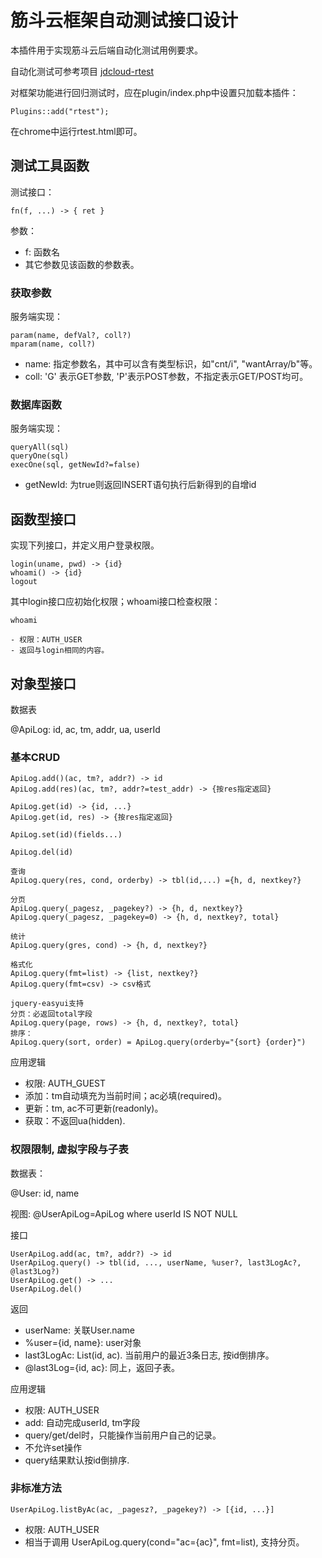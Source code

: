 # 筋斗云框架自动测试接口设计

本插件用于实现筋斗云后端自动化测试用例要求。

自动化测试可参考项目 [jdcloud-rtest](https://github.com/skyshore2001/jdcloud-rtest)

对框架功能进行回归测试时，应在plugin/index.php中设置只加载本插件：

	Plugins::add("rtest");

在chrome中运行rtest.html即可。

## 测试工具函数

测试接口：

	fn(f, ...) -> { ret }

参数：

- f: 函数名
- 其它参数见该函数的参数表。

### 获取参数

服务端实现：

	param(name, defVal?, coll?)
	mparam(name, coll?)

- name: 指定参数名，其中可以含有类型标识，如"cnt/i", "wantArray/b"等。
- coll: 'G' 表示GET参数, 'P'表示POST参数，不指定表示GET/POST均可。

### 数据库函数

服务端实现：

	queryAll(sql)
	queryOne(sql)
	execOne(sql, getNewId?=false)

- getNewId: 为true则返回INSERT语句执行后新得到的自增id

## 函数型接口

实现下列接口，并定义用户登录权限。

	login(uname, pwd) -> {id}
	whoami() -> {id}
	logout

其中login接口应初始化权限；whoami接口检查权限：

	whoami

	- 权限：AUTH_USER
	- 返回与login相同的内容。

	
## 对象型接口

数据表

@ApiLog: id, ac, tm, addr, ua, userId

### 基本CRUD

	ApiLog.add()(ac, tm?, addr?) -> id
	ApiLog.add(res)(ac, tm?, addr?=test_addr) -> {按res指定返回}

	ApiLog.get(id) -> {id, ...}
	ApiLog.get(id, res) -> {按res指定返回}

	ApiLog.set(id)(fields...)

	ApiLog.del(id)

	查询
	ApiLog.query(res, cond, orderby) -> tbl(id,...) ={h, d, nextkey?}

	分页
	ApiLog.query(_pagesz, _pagekey?) -> {h, d, nextkey?}
	ApiLog.query(_pagesz, _pagekey=0) -> {h, d, nextkey?, total}

	统计
	ApiLog.query(gres, cond) -> {h, d, nextkey?}

	格式化
	ApiLog.query(fmt=list) -> {list, nextkey?}
	ApiLog.query(fmt=csv) -> csv格式

	jquery-easyui支持
	分页：必返回total字段
	ApiLog.query(page, rows) -> {h, d, nextkey?, total}
	排序：
	ApiLog.query(sort, order) = ApiLog.query(orderby="{sort} {order}")

应用逻辑

- 权限: AUTH_GUEST
- 添加：tm自动填充为当前时间；ac必填(required)。
- 更新：tm, ac不可更新(readonly)。
- 获取：不返回ua(hidden).

### 权限限制, 虚拟字段与子表

数据表：

@User: id, name

视图: @UserApiLog=ApiLog where userId IS NOT NULL

接口

	UserApiLog.add(ac, tm?, addr?) -> id
	UserApiLog.query() -> tbl(id, ..., userName, %user?, last3LogAc?, @last3Log?)
	UserApiLog.get() -> ...
	UserApiLog.del()

返回

- userName: 关联User.name
- %user={id, name}: user对象
- last3LogAc: List(id, ac). 当前用户的最近3条日志, 按id倒排序。
- @last3Log={id, ac}: 同上，返回子表。

应用逻辑

- 权限: AUTH_USER
- add: 自动完成userId, tm字段
- query/get/del时，只能操作当前用户自己的记录。
- 不允许set操作
- query结果默认按id倒排序.

### 非标准方法

	UserApiLog.listByAc(ac, _pagesz?, _pagekey?) -> [{id, ...}]

- 权限: AUTH_USER
- 相当于调用 UserApiLog.query(cond="ac={ac}", fmt=list), 支持分页。

